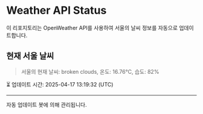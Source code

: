 
# Weather API Status

이 리포지토리는 OpenWeather API를 사용하여 서울의 날씨 정보를 자동으로 업데이트합니다.

## 현재 서울 날씨
> 서울의 현재 날씨: broken clouds, 온도: 16.76°C, 습도: 82%

⏳ 업데이트 시간: 2025-04-17 13:19:32 (UTC)

---
자동 업데이트 봇에 의해 관리됩니다.
